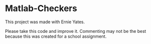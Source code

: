 # Matlab-Checkers
This project was made with Ernie Yates.

Please take this code and improve it. Commenting may not be the best because this was created for a school assignment.
